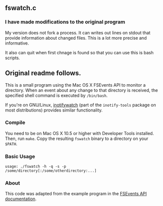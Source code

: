 ## fswatch.c

### I have made modifications to the original program

My version does not fork a process. It can writes out lines on stdout that provide
information about changed files. This is a lot more precise and informative. 

It also can quit when first chnage is found so that you can use this is bash scripts.

## Original readme follows. 

This is a small program using the Mac OS X FSEvents API to monitor a directory.
When an event about any change to that directory is received, the specified
shell command is executed by `/bin/bash`.

If you're on GNU/Linux,
[inotifywatch](http://linux.die.net/man/1/inotifywatch) (part of the
`inotify-tools` package on most distributions) provides similar
functionality.

### Compile

You need to be on Mac OS X 10.5 or higher with Developer Tools
installed.  Then, run `make`.  Copy the resulting `fswatch` binary to
a directory on your `$PATH`.

### Basic Usage

    usage: ./fswatch -h -q -s -p /some/directory[:/some/otherdirectory:...]

### About

This code was adapted from the example program in the
[FSEvents API documentation](https://developer.apple.com/library/mac/documentation/Darwin/Conceptual/FSEvents_ProgGuide/FSEvents_ProgGuide.pdf).
